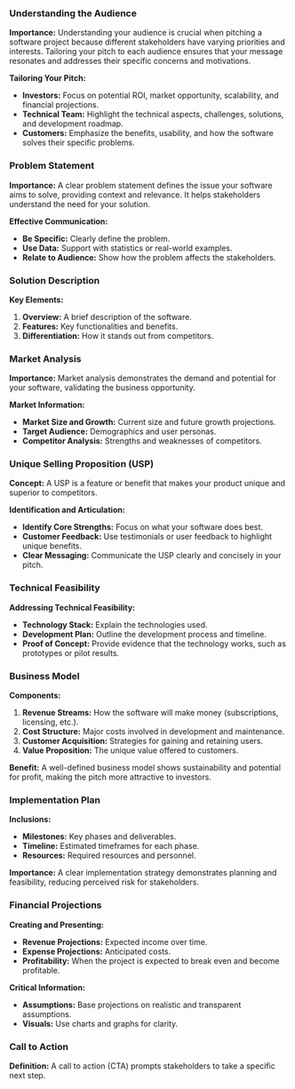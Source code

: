 ### Understanding the Audience

**Importance:**
Understanding your audience is crucial when pitching a software project because different stakeholders have varying priorities and interests. Tailoring your pitch to each audience ensures that your message resonates and addresses their specific concerns and motivations.

**Tailoring Your Pitch:**
- **Investors:** Focus on potential ROI, market opportunity, scalability, and financial projections.
- **Technical Team:** Highlight the technical aspects, challenges, solutions, and development roadmap.
- **Customers:** Emphasize the benefits, usability, and how the software solves their specific problems.

### Problem Statement

**Importance:**
A clear problem statement defines the issue your software aims to solve, providing context and relevance. It helps stakeholders understand the need for your solution.

**Effective Communication:**
- **Be Specific:** Clearly define the problem.
- **Use Data:** Support with statistics or real-world examples.
- **Relate to Audience:** Show how the problem affects the stakeholders.

### Solution Description

**Key Elements:**
1. **Overview:** A brief description of the software.
2. **Features:** Key functionalities and benefits.
3. **Differentiation:** How it stands out from competitors.

### Market Analysis

**Importance:**
Market analysis demonstrates the demand and potential for your software, validating the business opportunity.

**Market Information:**
- **Market Size and Growth:** Current size and future growth projections.
- **Target Audience:** Demographics and user personas.
- **Competitor Analysis:** Strengths and weaknesses of competitors.

### Unique Selling Proposition (USP)

**Concept:**
A USP is a feature or benefit that makes your product unique and superior to competitors.

**Identification and Articulation:**
- **Identify Core Strengths:** Focus on what your software does best.
- **Customer Feedback:** Use testimonials or user feedback to highlight unique benefits.
- **Clear Messaging:** Communicate the USP clearly and concisely in your pitch.

### Technical Feasibility

**Addressing Technical Feasibility:**
- **Technology Stack:** Explain the technologies used.
- **Development Plan:** Outline the development process and timeline.
- **Proof of Concept:** Provide evidence that the technology works, such as prototypes or pilot results.

### Business Model

**Components:**
1. **Revenue Streams:** How the software will make money (subscriptions, licensing, etc.).
2. **Cost Structure:** Major costs involved in development and maintenance.
3. **Customer Acquisition:** Strategies for gaining and retaining users.
4. **Value Proposition:** The unique value offered to customers.

**Benefit:**
A well-defined business model shows sustainability and potential for profit, making the pitch more attractive to investors.

### Implementation Plan

**Inclusions:**
- **Milestones:** Key phases and deliverables.
- **Timeline:** Estimated timeframes for each phase.
- **Resources:** Required resources and personnel.

**Importance:**
A clear implementation strategy demonstrates planning and feasibility, reducing perceived risk for stakeholders.

### Financial Projections

**Creating and Presenting:**
- **Revenue Projections:** Expected income over time.
- **Expense Projections:** Anticipated costs.
- **Profitability:** When the project is expected to break even and become profitable.

**Critical Information:**
- **Assumptions:** Base projections on realistic and transparent assumptions.
- **Visuals:** Use charts and graphs for clarity.

### Call to Action

**Definition:**
A call to action (CTA) prompts stakeholders to take a specific next step.

